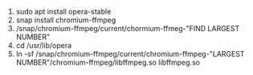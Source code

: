 1) sudo apt install opera-stable
2) snap install chromium-ffmpeg
3) /snap/chromium-ffmpeg/current/chormium-ffmeg-"FIND LARGEST NUMBER"
4) cd /usr/lib/opera
5) ln -sf /snap/chromium-ffmpeg/current/chromium-ffmpeg-"LARGEST NUMBER"/chromium-ffmpeg/libffmpeg.so libffmpeg.so
